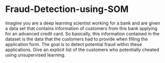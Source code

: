 # Fraud-Detection-using-SOM
Imagine you are a deep learning scientist working for a bank and are given a data set that contains information of customers from this bank applying for an advanced credit card.
So basically, this information contained in the dataset is the data that the customers had to provide when filling the application form.
The goal is to detect potential fraud within these applications.
Give an explicit list of the customers who potentially cheated using unsupervised learning.
